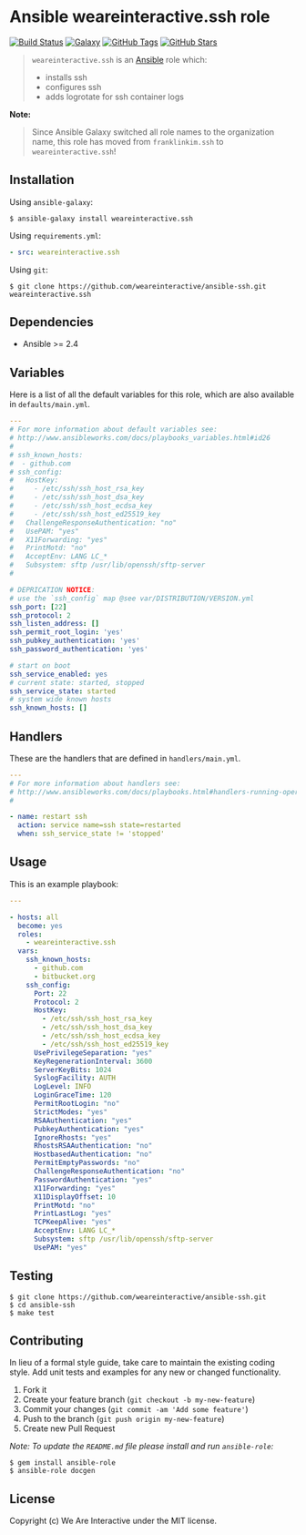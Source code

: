# Ansible weareinteractive.ssh role

[![Build Status](https://img.shields.io/travis/weareinteractive/ansible-ssh.svg)](https://travis-ci.org/weareinteractive/ansible-ssh)
[![Galaxy](http://img.shields.io/badge/galaxy-weareinteractive.ssh-blue.svg)](https://galaxy.ansible.com/list#/roles/3275)
[![GitHub Tags](https://img.shields.io/github/tag/weareinteractive/ansible-ssh.svg)](https://github.com/weareinteractive/ansible-ssh)
[![GitHub Stars](https://img.shields.io/github/stars/weareinteractive/ansible-ssh.svg)](https://github.com/weareinteractive/ansible-ssh)

> `weareinteractive.ssh` is an [Ansible](http://www.ansible.com) role which:
>
> * installs ssh
> * configures ssh
> * adds logrotate for ssh container logs

**Note:**

> Since Ansible Galaxy switched all role names to the organization name, this role has moved from `franklinkim.ssh` to `weareinteractive.ssh`!

## Installation

Using `ansible-galaxy`:

```shell
$ ansible-galaxy install weareinteractive.ssh
```

Using `requirements.yml`:

```yaml
- src: weareinteractive.ssh
```

Using `git`:

```shell
$ git clone https://github.com/weareinteractive/ansible-ssh.git weareinteractive.ssh
```

## Dependencies

* Ansible >= 2.4

## Variables

Here is a list of all the default variables for this role, which are also available in `defaults/main.yml`.

```yaml
---
# For more information about default variables see:
# http://www.ansibleworks.com/docs/playbooks_variables.html#id26
#
# ssh_known_hosts:
#  - github.com
# ssh_config:
#   HostKey:
#     - /etc/ssh/ssh_host_rsa_key
#     - /etc/ssh/ssh_host_dsa_key
#     - /etc/ssh/ssh_host_ecdsa_key
#     - /etc/ssh/ssh_host_ed25519_key
#   ChallengeResponseAuthentication: "no"
#   UsePAM: "yes"
#   X11Forwarding: "yes"
#   PrintMotd: "no"
#   AcceptEnv: LANG LC_*
#   Subsystem: sftp /usr/lib/openssh/sftp-server
#

# DEPRICATION NOTICE:
# use the `ssh_config` map @see var/DISTRIBUTION/VERSION.yml
ssh_port: [22]
ssh_protocol: 2
ssh_listen_address: []
ssh_permit_root_login: 'yes'
ssh_pubkey_authentication: 'yes'
ssh_password_authentication: 'yes'

# start on boot
ssh_service_enabled: yes
# current state: started, stopped
ssh_service_state: started
# system wide known hosts
ssh_known_hosts: []

```

## Handlers

These are the handlers that are defined in `handlers/main.yml`.

```yaml
---
# For more information about handlers see:
# http://www.ansibleworks.com/docs/playbooks.html#handlers-running-operations-on-change
#

- name: restart ssh
  action: service name=ssh state=restarted
  when: ssh_service_state != 'stopped'

```


## Usage

This is an example playbook:

```yaml
---

- hosts: all
  become: yes
  roles:
    - weareinteractive.ssh
  vars:
    ssh_known_hosts:
      - github.com
      - bitbucket.org
    ssh_config:
      Port: 22
      Protocol: 2
      HostKey:
        - /etc/ssh/ssh_host_rsa_key
        - /etc/ssh/ssh_host_dsa_key
        - /etc/ssh/ssh_host_ecdsa_key
        - /etc/ssh/ssh_host_ed25519_key
      UsePrivilegeSeparation: "yes"
      KeyRegenerationInterval: 3600
      ServerKeyBits: 1024
      SyslogFacility: AUTH
      LogLevel: INFO
      LoginGraceTime: 120
      PermitRootLogin: "no"
      StrictModes: "yes"
      RSAAuthentication: "yes"
      PubkeyAuthentication: "yes"
      IgnoreRhosts: "yes"
      RhostsRSAAuthentication: "no"
      HostbasedAuthentication: "no"
      PermitEmptyPasswords: "no"
      ChallengeResponseAuthentication: "no"
      PasswordAuthentication: "yes"
      X11Forwarding: "yes"
      X11DisplayOffset: 10
      PrintMotd: "no"
      PrintLastLog: "yes"
      TCPKeepAlive: "yes"
      AcceptEnv: LANG LC_*
      Subsystem: sftp /usr/lib/openssh/sftp-server
      UsePAM: "yes"


```


## Testing

```shell
$ git clone https://github.com/weareinteractive/ansible-ssh.git
$ cd ansible-ssh
$ make test
```

## Contributing
In lieu of a formal style guide, take care to maintain the existing coding style. Add unit tests and examples for any new or changed functionality.

1. Fork it
2. Create your feature branch (`git checkout -b my-new-feature`)
3. Commit your changes (`git commit -am 'Add some feature'`)
4. Push to the branch (`git push origin my-new-feature`)
5. Create new Pull Request

*Note: To update the `README.md` file please install and run `ansible-role`:*

```shell
$ gem install ansible-role
$ ansible-role docgen
```

## License
Copyright (c) We Are Interactive under the MIT license.
